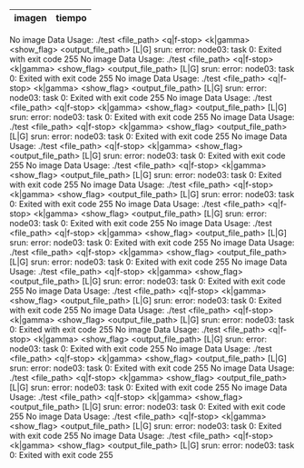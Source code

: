imagen|tiempo
:---:|:---:
No image Data 
Usage: ./test <file_path> <q|f-stop> <k|gamma> <show_flag> <output_file_path> [L|G]
srun: error: node03: task 0: Exited with exit code 255
No image Data 
Usage: ./test <file_path> <q|f-stop> <k|gamma> <show_flag> <output_file_path> [L|G]
srun: error: node03: task 0: Exited with exit code 255
No image Data 
Usage: ./test <file_path> <q|f-stop> <k|gamma> <show_flag> <output_file_path> [L|G]
srun: error: node03: task 0: Exited with exit code 255
No image Data 
Usage: ./test <file_path> <q|f-stop> <k|gamma> <show_flag> <output_file_path> [L|G]
srun: error: node03: task 0: Exited with exit code 255
No image Data 
Usage: ./test <file_path> <q|f-stop> <k|gamma> <show_flag> <output_file_path> [L|G]
srun: error: node03: task 0: Exited with exit code 255
No image Data 
Usage: ./test <file_path> <q|f-stop> <k|gamma> <show_flag> <output_file_path> [L|G]
srun: error: node03: task 0: Exited with exit code 255
No image Data 
Usage: ./test <file_path> <q|f-stop> <k|gamma> <show_flag> <output_file_path> [L|G]
srun: error: node03: task 0: Exited with exit code 255
No image Data 
Usage: ./test <file_path> <q|f-stop> <k|gamma> <show_flag> <output_file_path> [L|G]
srun: error: node03: task 0: Exited with exit code 255
No image Data 
Usage: ./test <file_path> <q|f-stop> <k|gamma> <show_flag> <output_file_path> [L|G]
srun: error: node03: task 0: Exited with exit code 255
No image Data 
Usage: ./test <file_path> <q|f-stop> <k|gamma> <show_flag> <output_file_path> [L|G]
srun: error: node03: task 0: Exited with exit code 255
No image Data 
Usage: ./test <file_path> <q|f-stop> <k|gamma> <show_flag> <output_file_path> [L|G]
srun: error: node03: task 0: Exited with exit code 255
No image Data 
Usage: ./test <file_path> <q|f-stop> <k|gamma> <show_flag> <output_file_path> [L|G]
srun: error: node03: task 0: Exited with exit code 255
No image Data 
Usage: ./test <file_path> <q|f-stop> <k|gamma> <show_flag> <output_file_path> [L|G]
srun: error: node03: task 0: Exited with exit code 255
No image Data 
Usage: ./test <file_path> <q|f-stop> <k|gamma> <show_flag> <output_file_path> [L|G]
srun: error: node03: task 0: Exited with exit code 255
No image Data 
Usage: ./test <file_path> <q|f-stop> <k|gamma> <show_flag> <output_file_path> [L|G]
srun: error: node03: task 0: Exited with exit code 255
No image Data 
Usage: ./test <file_path> <q|f-stop> <k|gamma> <show_flag> <output_file_path> [L|G]
srun: error: node03: task 0: Exited with exit code 255
No image Data 
Usage: ./test <file_path> <q|f-stop> <k|gamma> <show_flag> <output_file_path> [L|G]
srun: error: node03: task 0: Exited with exit code 255
No image Data 
Usage: ./test <file_path> <q|f-stop> <k|gamma> <show_flag> <output_file_path> [L|G]
srun: error: node03: task 0: Exited with exit code 255
No image Data 
Usage: ./test <file_path> <q|f-stop> <k|gamma> <show_flag> <output_file_path> [L|G]
srun: error: node03: task 0: Exited with exit code 255
No image Data 
Usage: ./test <file_path> <q|f-stop> <k|gamma> <show_flag> <output_file_path> [L|G]
srun: error: node03: task 0: Exited with exit code 255

